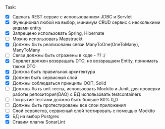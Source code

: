 Task:

- [x] Сделать REST сервис с использованием JDBC и Servlet
- [x] Функционал любой на выбор, минимум CRUD сервис с несколькими видами entity
- [x] Запрещено использовать Spring, Hibernate
- [ ] Можно использовать Mapstruckt
- [x] Должны быть реализованы связи ManyToOne(OneToMany), ManyToMany
- [ ] Связи должны быть отражены в коде - ?? :/
- [x] Сервлет должен возвращать DTO, не возвращаем Entity, принимать также DTO
- [x] Должна быть правильная архитектура
- [x] Должен быть сервисный слой
- [x] Должны соблюдаться принципы ООП, Solid
- [ ] Должны быть unit тесты, использовать Mockito и Junit, для проверки работы репозитория(DAO) с БД использовать
  testcontainers
- [ ] Покрытие тестами должно быть больше 80% 0_0
- [ ] Должны быть протестированы все слои приложения
- [ ] Слой сервлетов, сервисный слой тестировать с помощью Mockito
- [x] БД на выбор Postgres
- [x] Ставим плагин SonarLint